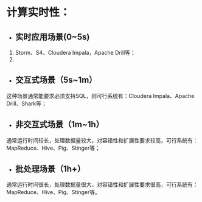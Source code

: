 # 计算实时性：

* ## 实时应用场景\(0~5s\)

1. Storm、S4、Cloudera Impala，Apache Drill等；
2. 
* ## 交互式场景（5s~1m）

这种场景通常能要求必须支持SQL，则可行系统有：Cloudera Impala、Apache Drill、Shark等；

* ## 非交互式场景（1m~1h）

通常运行时间较长，处理数据量较大，对容错性和扩展性要求较高，可行系统有：MapReduce、Hive、Pig、Stinger等；

* ## 批处理场景（1h+）

通常运行时间很长，处理数据量很大，对容错性和扩展性要求很高，可行系统有：MapReduce、Hive、Pig、Stinger等。

